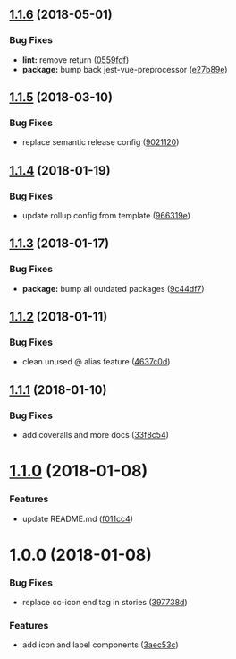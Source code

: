 <a name="1.1.6"></a>
## [1.1.6](https://github.com/julon/vue-creativecommons/compare/v1.1.5...v1.1.6) (2018-05-01)


### Bug Fixes

* **lint:** remove return ([0559fdf](https://github.com/julon/vue-creativecommons/commit/0559fdf))
* **package:** bump back jest-vue-preprocessor ([e27b89e](https://github.com/julon/vue-creativecommons/commit/e27b89e))

<a name="1.1.5"></a>
## [1.1.5](https://github.com/julon/vue-creativecommons/compare/v1.1.4...v1.1.5) (2018-03-10)


### Bug Fixes

* replace semantic release config ([9021120](https://github.com/julon/vue-creativecommons/commit/9021120))

<a name="1.1.4"></a>
## [1.1.4](https://github.com/julon/vue-creativecommons/compare/9c44df74c4139ce6b98cdece4119b0ee094b9ab4...v1.1.4) (2018-01-19)


### Bug Fixes

* update rollup config from template ([966319e](https://github.com/julon/vue-creativecommons/commit/966319e))

<a name="1.1.3"></a>
## [1.1.3](https://github.com/julon/vue-creativecommons/compare/4637c0d9c5b92497ebd4973c0f12b744fa23c36b...v1.1.3) (2018-01-17)


### Bug Fixes

* **package:** bump all outdated packages ([9c44df7](https://github.com/julon/vue-creativecommons/commit/9c44df7))

<a name="1.1.2"></a>
## [1.1.2](https://github.com/julon/vue-creativecommons/compare/33f8c54ddac0742eb76b6d53e9026ce8bae31d6d...v1.1.2) (2018-01-11)


### Bug Fixes

* clean unused @ alias feature ([4637c0d](https://github.com/julon/vue-creativecommons/commit/4637c0d))

<a name="1.1.1"></a>
## [1.1.1](https://github.com/julon/vue-creativecommons/compare/f011cc472ea35cfbedb97e98137aa84732d83059...v1.1.1) (2018-01-10)


### Bug Fixes

* add coveralls and more docs ([33f8c54](https://github.com/julon/vue-creativecommons/commit/33f8c54))

<a name="1.1.0"></a>
# [1.1.0](https://github.com/julon/vue-creativecommons/compare/397738d9c2b69c01e3e054b8e80de3ac50c1fbed...v1.1.0) (2018-01-08)


### Features

* update README.md ([f011cc4](https://github.com/julon/vue-creativecommons/commit/f011cc4))

<a name="1.0.0"></a>
# 1.0.0 (2018-01-08)


### Bug Fixes

* replace cc-icon end tag in stories ([397738d](https://github.com/julon/vue-creativecommons/commit/397738d))


### Features

* add icon and label components ([3aec53c](https://github.com/julon/vue-creativecommons/commit/3aec53c))
